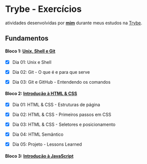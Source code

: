 # Trybe - Exercícios

atividades desenvolvidas por __[mim](https://www.linkedin.com/in/ludmilactimoteo/)__ durante meus estudos na [Trybe](https://www.betrybe.com/).

## Fundamentos

#### Bloco 1: [Unix, Shell e Git](https://github.com/Ludmilact/trybe-exercicios/tree/main/fundamentos/secao-1-unix-shell-git)

- [x] Dia 01: Unix e Shell

- [x] Dia 02: Git - O que é e para que serve

- [x] Dia 03: Git e GitHub -  Entendendo os comandos

#### Bloco 2: [Introdução à HTML & CSS](https://github.com/Ludmilact/trybe-exercicios/tree/main/fundamentos/secao-2-introducao-html-css)
- [x] Dia 01: HTML & CSS - Estruturas de página

- [x] Dia 02: HTML & CSS - Primeiros passos em CSS

- [x] Dia 03: HTML & CSS - Seletores e posicionamento

- [x] Dia 04: HTML Semântico

- [x] Dia 05: Projeto - Lessons Learned

#### Bloco 3: [Introdução à JavaScript](https://github.com/Ludmilact/trybe-exercicios/tree/main/fundamentos/secao-3-introducao-javaScript)